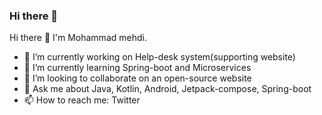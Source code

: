 ### Hi there 👋

Hi there 👋 I'm Mohammad mehdi.

- 🔭 I’m currently working on Help-desk system(supporting website)
- 🌱 I’m currently learning Spring-boot and Microservices
- 👯 I’m looking to collaborate on an open-source website
- 💬 Ask me about Java, Kotlin, Android, Jetpack-compose, Spring-boot
- 📫 How to reach me: Twitter
